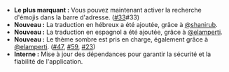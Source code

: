 * **Le plus marquant :** Vous pouvez maintenant activer la recherche d'émojis dans la barre d'adresse. ([#33](https://github.com/rugk/awesome-emoji-picker/issues/33)#33)
* **Nouveau :** La traduction en hébreux a été ajoutée, grâce à [@shanirub](https://github.com/shanirub).
* **Nouveau :** La traduction en espagnol a été ajoutée, grâce à [@elamperti](https://github.com/elamperti).
* **Nouveau :** Le thème sombre est pris en charge, également grâce à [@elamperti](https://github.com/elamperti). ([#47](https://github.com/rugk/awesome-emoji-picker/issues/47), [#59](https://github.com/rugk/awesome-emoji-picker/issues/59), [#23](https://github.com/rugk/awesome-emoji-picker/issues/23))
* **Interne :** Mise à jour des dépendances pour garantir la sécurité et la fiabilité de l'application.
